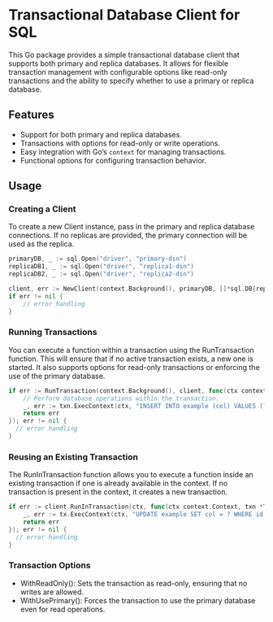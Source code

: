 # Transactional Database Client for SQL

This Go package provides a simple transactional database client that supports both primary and replica databases. It allows for flexible transaction management with configurable options like read-only transactions and the ability to specify whether to use a primary or replica database.

## Features

- Support for both primary and replica databases.
- Transactions with options for read-only or write operations.
- Easy integration with Go’s `context` for managing transactions.
- Functional options for configuring transaction behavior.

## Usage
### Creating a Client
To create a new Client instance, pass in the primary and replica database connections. If no replicas are provided, the primary connection will be used as the replica.

``` go
primaryDB, _ := sql.Open("driver", "primary-dsn")
replicaDB1, _ := sql.Open("driver", "replica1-dsn")
replicaDB2, _ := sql.Open("driver", "replica2-dsn")

client, err := NewClient(context.Background(), primaryDB, []*sql.DB{replicaDB1, replicaDB2})
if err != nil {
    // error handling
}
```


### Running Transactions
You can execute a function within a transaction using the RunTransaction function. This will ensure that if no active transaction exists, a new one is started. It also supports options for read-only transactions or enforcing the use of the primary database.

``` go
if err := RunTransaction(context.Background(), client, func(ctx context.Context, txn *Transaction) error {
    // Perform database operations within the transaction.
    _, err := txn.ExecContext(ctx, "INSERT INTO example (col) VALUES (?)", "value")
    return err
}); err != nil {
  // error handling
}
```

### Reusing an Existing Transaction
The RunInTransaction function allows you to execute a function inside an existing transaction if one is already available in the context.
If no transaction is present in the context, it creates a new transaction.

``` go
if err := client.RunInTransaction(ctx, func(ctx context.Context, txn *Transaction) error {
    _, err := tx.ExecContext(ctx, "UPDATE example SET col = ? WHERE id = ?", "new_value", 1)
    return err
}); err != nil {
  // error handling
}
```

### Transaction Options
- WithReadOnly(): Sets the transaction as read-only, ensuring that no writes are allowed.
- WithUsePrimary(): Forces the transaction to use the primary database even for read operations.
